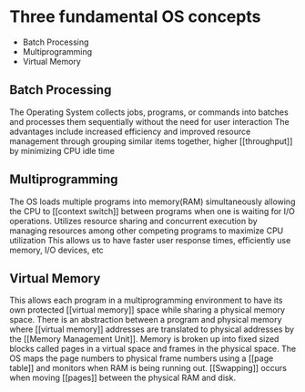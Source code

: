 # Three fundamental OS concepts
- Batch Processing
- Multiprogramming
- Virtual Memory

## Batch Processing

The Operating System collects jobs, programs, or commands into batches and processes them sequentially without the need for user interaction
The advantages include increased efficiency and improved resource management through grouping similar items together, higher [[throughput]] by minimizing CPU idle time


## Multiprogramming

The OS loads multiple programs into memory(RAM) simultaneously allowing the CPU to [[context switch]] between programs when one is waiting for I/O operations. 
Utilizes resource sharing and concurrent execution by managing resources among other competing programs to maximize CPU utilization
This allows us to have faster user response times, efficiently use memory, I/O devices, etc

## Virtual Memory

This allows each program in a multiprogramming environment to have its own protected [[virtual memory]] space while sharing a physical memory space. There is an abstraction between a program and physical memory where [[virtual memory]] addresses are translated to physical addresses by the [[Memory Management Unit]]. Memory is broken up into fixed sized blocks called pages in a virtual space and frames in the physical space. The OS maps the page numbers to physical frame numbers using a [[page table]] and monitors when RAM is being running out. [[Swapping]] occurs when moving [[pages]] between the physical RAM and disk.



